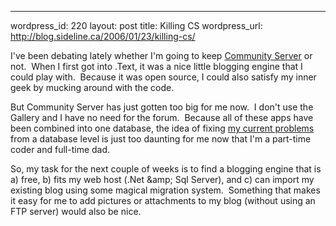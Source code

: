 --- 
wordpress_id: 220
layout: post
title: Killing CS
wordpress_url: http://blog.sideline.ca/2006/01/23/killing-cs/

<p>I've been debating lately whether I'm going to keep <a href="http://www.communityserver.org/">Community Server</a> or not.  When I first got into .Text, it was a nice little blogging engine that I could play with.  Because it was open source, I could also satisfy my inner geek by mucking around with the code.</p>
<p>But Community Server has just gotten too big for me now.  I don't use the Gallery and I have no need for the forum.  Because all of these apps have been combined into one database, the idea of fixing <a href="http://my.aream.ca/blogs/mike/archive/2006/01/04/15199.aspx">my current problems</a> from a database level is just too daunting for me now that I'm a part-time coder and full-time dad.</p>
<p>So, my task for the next couple of weeks is to find a blogging engine that is a) free, b) fits my web host (.Net &amp;amp; Sql Server), and c) can import my existing blog using some magical migration system.  Something that makes it easy for me to add pictures or attachments to my blog (without using an FTP server) would also be nice.</p>
